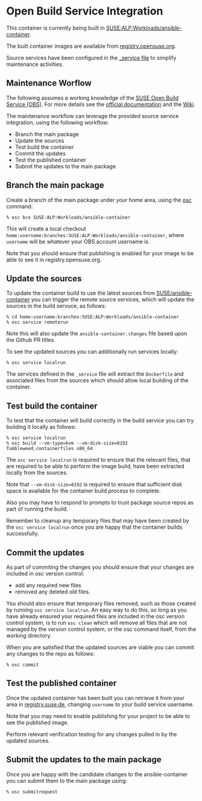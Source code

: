 # Open Build Service Integration

This container is currently being built in
[SUSE:ALP:Workloads/ansible-container](https://build.opensuse.org/package/show/SUSE:ALP:Workloads/ansible-container).

The built container images are available from
[registry.opensuse.org](https://registry.opensuse.org/cgi-bin/cooverview?srch_term=project%3D%5ESUSE%3A+container%3Dansible).

Source services have been configured in the
[\_service file](https://build.opensuse.org/package/view_file/SUSE:ALP:Workloads/ansible-container/_service?expand=1)
to simplify maintenance activities.

## Maintenance Worflow

The following assumes a working knowledge of the
[SUSE Open Build Service (OBS)](https://build.opensuse.org/). For more details
see the [official documentation](https://openbuildservice.org/help/) and the
[Wiki](https://en.opensuse.org/Portal:Build_Service).

The maintenance workflow can leverage the provided source service
integration, using the following workflow:

* Branch the main package
* Update the sources
* Test build the container
* Commit the updates
* Test the published container
* Submit the updates to the main package

## Branch the main package

Create a branch of the main package under your home area, using the
[osc](https://en.opensuse.org/openSUSE:OSC) command:

```shell
% osc bco SUSE:ALP:Workloads/ansible-container
```

This will create a local checkout
`home:username:branches:SUSE:ALP:Workloads/ansible-container`, where
`username` will be whatever your OBS account username is.

Note that you should ensure that publishing is enabled for your image
to be able to see it in registry.opensuse.org.

## Update the sources

To update the container build to use the latest sources from
[SUSE/ansible-container](https://github.com/SUSE/ansible-container) you
can trigger the remote source services, which will update the sources
in the build servuce, as follows:

```shell
% cd home:username:branches:SUSE:ALP:Workloads/ansible-container
% osc service remoterun
```

Note this will also update the `ansible-container.changes` file based upon
the Github PR titles.

To see the updated sources you can additionally run services locally:

```shell
% osc service localrun
```

The services defined in the `_service` file will extract the `Dockerfile`
and associated files from the sources which should allow local building
of the container.

## Test build the container

To test that the container will build correctly in the build service you
can try building it locally as follows:

```shell
% osc service localrun
% osc build --vm-type=kvm --vm-disk-size=8192 Tumbleweed_containerfiles x86_64
```

The `osc service localrun` is required to ensure that the relevant files, that
are required to be able to perform the image build, have been extracted locally
from the sources.

Note that `--vm-disk-size=8192` is required to ensure that sufficient disk
space is available for the container build process to complete.

Also you may have to respond to prompts to trust package source repos as part
of running the build.

Remember to cleanup any temporary files that may have been created by the
`osc service localrun` once you are happy that the container builds successfully.

## Commit the updates

As part of commiting the changes you should ensure that your changes are
included in osc version control:
* add any required new files
* removed any deleted old files.

You should also ensure that temporary files removed, such as those created
by running `osc service localrun`. An easy way to do this, so long as you
have already ensured your required files are included in the osc version
control system, is to run `osc clean` which will remove all files that are
not managed by the version control system, or the osc command itself, from
the working directory.

When you are satisfied that the updated sources are viable you can commit any
changes to the repo as follows:

```shell
% osc commit
```

## Test the published container

Once the updated container has been built you can retrieve it from your area in
[registry.suse.de](https://registry.opensuse.org/cgi-bin/cooverview?srch_term=project%3D%5Ehome%3Ausername+container%3Dansible),
changing `username` to your build service username.

Note that you may need to enable publishing for your project to be able to see
the published image.

Perform relevant verification testing for any changes pulled in by the updated
sources.

## Submit the updates to the main package

Once you are happy with the candidate changes to the ansible-container you can
submit them to the main package using:

```shell
% osc submitrequest
```
